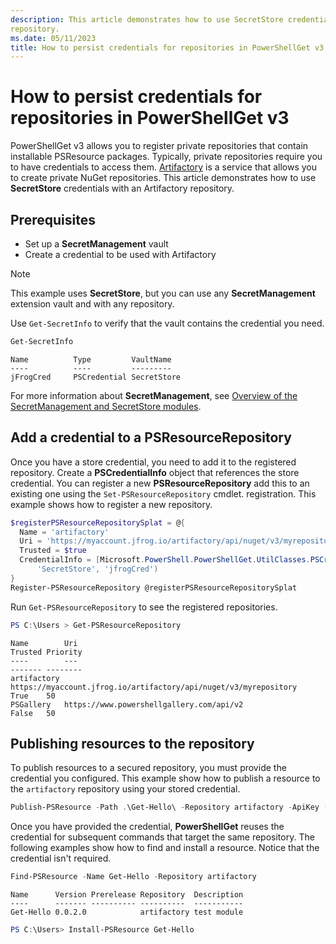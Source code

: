 ```yaml
---
description: This article demonstrates how to use SecretStore credentials with an Artifactory
repository.
ms.date: 05/11/2023
title: How to persist credentials for repositories in PowerShellGet v3
---
```

# How to persist credentials for repositories in PowerShellGet v3

PowerShellGet v3 allows you to register private repositories that contain installable PSResource
packages. Typically, private repositories require you to have credentials to access them.
[Artifactory][02] is a service that allows you to create private NuGet repositories. This article
demonstrates how to use **SecretStore** credentials with an Artifactory repository.

## Prerequisites

- Set up a **SecretManagement** vault
- Create a credential to be used with Artifactory

> [!NOTE]
> This example uses **SecretStore**, but you can use any **SecretManagement** extension vault and
> with any repository.

Use `Get-SecretInfo` to verify that the vault contains the credential you need.

```powershell
Get-SecretInfo
```

```Output
Name          Type         VaultName
----          ----         ---------
jFrogCred     PSCredential SecretStore
```

For more information about **SecretManagement**, see
[Overview of the SecretManagement and SecretStore modules][01].

## Add a credential to a PSResourceRepository

Once you have a store credential, you need to add it to the registered repository. Create a
**PSCredentialInfo** object that references the store credential. You can register a new
**PSResourceRepository** add this to an existing one using the `Set-PSResourceRepository` cmdlet.
registration. This example shows how to register a new repository.

```powershell
$registerPSResourceRepositorySplat = @{
  Name = 'artifactory'
  Uri = 'https://myaccount.jfrog.io/artifactory/api/nuget/v3/myrepository'
  Trusted = $true
  CredentialInfo = [Microsoft.PowerShell.PowerShellGet.UtilClasses.PSCredentialInfo]::new(
      'SecretStore', 'jfrogCred')
}
Register-PSResourceRepository @registerPSResourceRepositorySplat
```

Run `Get-PSResourceRepository` to see the registered repositories.

```powershell
PS C:\Users > Get-PSResourceRepository
```

```Output
Name        Uri                                                                 Trusted Priority
----        ---                                                                 ------- --------
artifactory https://myaccount.jfrog.io/artifactory/api/nuget/v3/myrepository    True    50
PSGallery   https://www.powershellgallery.com/api/v2                            False   50
```

## Publishing resources to the repository

To publish resources to a secured repository, you must provide the credential you configured. This
example show how to publish a resource to the `artifactory` repository using your stored credential.

```powershell
Publish-PSResource -Path .\Get-Hello\ -Repository artifactory -ApiKey (Get-Secret jfrogPublish)
```

Once you have provided the credential, **PowerShellGet** reuses the credential for subsequent
commands that target the same repository. The following examples show how to find and install a
resource. Notice that the credential isn't required.

```powershell
Find-PSResource -Name Get-Hello -Repository artifactory
```

```Output
Name      Version Prerelease Repository  Description
----      ------- ---------- ----------  -----------
Get-Hello 0.0.2.0            artifactory test module
```

```powershell
PS C:\Users> Install-PSResource Get-Hello
```

<!-- link references -->
[01]: /powershell/utility-modules/secretmanagement/overview
[02]: https://jfrog.com/artifactory/
